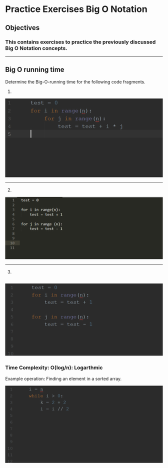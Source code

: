 # Practice Exercises Big O Notation

## Objectives
### This contains exercises to practice the previously discussed Big O Notation concepts.

---

## Big O running time

Determine the Big-O-running time for the following code fragments.

1. 
![](/assets/2Big_O_01.png)

---
2. 
![](/assets/2Big_O_02a.png)

---
3.
![](/assets/2Big_O_02.png)
---
### Time Complexity: O(log/n): Logarthmic
Example operation: Finding an element in a sorted array.

![](/assets/2Big_O_03.png)


